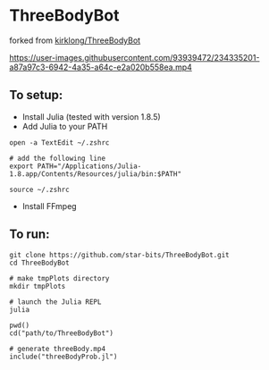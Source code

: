 # ThreeBodyBot

forked from [kirklong/ThreeBodyBot](https://github.com/kirklong/ThreeBodyBot)

https://user-images.githubusercontent.com/93939472/234335201-a87a97c3-6942-4a35-a64c-e2a020b558ea.mp4 

## To setup:
- Install Julia (tested with version 1.8.5)
- Add Julia to your PATH
```shell
open -a TextEdit ~/.zshrc

# add the following line
export PATH="/Applications/Julia-1.8.app/Contents/Resources/julia/bin:$PATH"

source ~/.zshrc
```
- Install FFmpeg

## To run:
```shell
git clone https://github.com/star-bits/ThreeBodyBot.git 
cd ThreeBodyBot

# make tmpPlots directory
mkdir tmpPlots

# launch the Julia REPL
julia

pwd()
cd("path/to/ThreeBodyBot")

# generate threeBody.mp4
include("threeBodyProb.jl")
```
